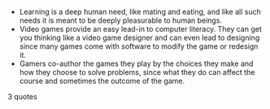  - Learning is a deep human need, like mating and eating, and like all such needs it is meant to be deeply pleasurable to human beings.
 - Video games provide an easy lead-in to computer literacy. They can get you thinking like a video game designer and can even lead to designing since many games come with software to modify the game or redesign it.
 - Gamers co-author the games they play by the choices they make and how they choose to solve problems, since what they do can affect the course and sometimes the outcome of the game.

3 quotes